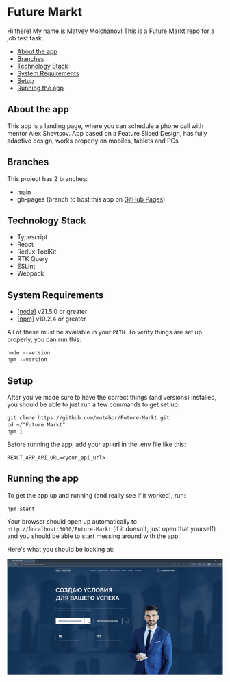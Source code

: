 # Future Markt

Hi there! My name is Matvey Molchanov! This is a Future Markt repo for a job test task.

- [About the app](#about-the-app)
- [Branches](#branches)
- [Technology Stack](#technology-stack)
- [System Requirements](#system-requirements)
- [Setup](#setup)
- [Running the app](#running-the-app)

## About the app

This app is a landing page, where you can schedule a phone call with mentor Alex Shevtsov.
App based on a Feature Sliced Design, has fully adaptive design, works properly on mobiles, tablets and PCs

## Branches

This project has 2 branches:

- main
- gh-pages (branch to host this app on [GitHub Pages](https://pages.github.com/))

## Technology Stack

- Typescript
- React
- Redux ToolKit
- RTK Query
- ESLint
- Webpack

## System Requirements

- [[node]](https://nodejs.org/en) v21.5.0 or greater
- [[npm]](https://www.npmjs.com/) v10.2.4 or greater

All of these must be available in your `PATH`. To verify things are set up
properly, you can run this:

```
node --version
npm --version
```

## Setup

After you've made sure to have the correct things (and versions) installed, you
should be able to just run a few commands to get set up:

```
git clone https://github.com/mut4bor/Future-Markt.git
cd ~/"Future Markt"
npm i
```

Before running the app, add your api url in the .env file like this:

```
REACT_APP_API_URL=<your_api_url>
```

## Running the app

To get the app up and running (and really see if it worked), run:

```shell
npm start
```

Your browser should open up automatically to
`http://localhost:3000/Future-Markt` (if it doesn't, just open that yourself) and you should
be able to start messing around with the app.

Here's what you should be looking at:

<img src="docs/screenshot.png" alt="App Screenshot" title="App Screenshot" width="700" />
